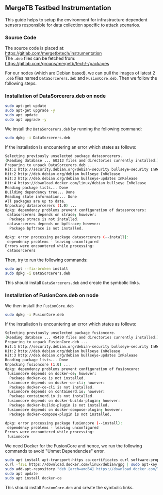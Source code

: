 ## MergeTB Testbed Instrumentation
This guide helps to setup the environment for infrastructure dependent sensors responsible for data collection specific to attack scenarios.

### Source Code
The source code is placed at: https://gitlab.com/mergetb/tech/instrumentation <br>
The `.deb` files can be fetched from: https://gitlab.com/groups/mergetb/tech/-/packages

For our nodes (which are Debian based), we can pull the images of latest 2 `.deb` files named `DataSorcerers.deb` and `FusionCore.deb`. Then we follow the following steps.

### Installation of DataSorcerers.deb on node

```bash
sudo apt-get update
sudo apt-get upgrade -y
sudo apt update
sudo apt upgrade -y
```

We install the `DataSorcerers.deb` by running the following command:

```bash
sudo dpkg -i DataSorcerers.deb
```

If the installation is encountering an error which states as follows:

```bash
Selecting previously unselected package datasorcerers.
(Reading database ... 60313 files and directories currently installed.)
Preparing to unpack DataSorcerers.deb ...
Hit:1 http://security.debian.org/debian-security bullseye-security InRelease
Hit:2 http://deb.debian.org/debian bullseye InRelease       
Hit:3 http://deb.debian.org/debian bullseye-updates InRelease
Hit:4 https://download.docker.com/linux/debian bullseye InRelease
Reading package lists... Done         
Building dependency tree... Done
Reading state information... Done
All packages are up to date.
Unpacking datasorcerers (1.0) ...
dpkg: dependency problems prevent configuration of datasorcerers:
 datasorcerers depends on strace; however:
  Package strace is not installed.
 datasorcerers depends on bpftrace; however:
  Package bpftrace is not installed.

dpkg: error processing package datasorcerers (--install):
 dependency problems - leaving unconfigured
Errors were encountered while processing:
 datasorcerers
```

Then, try to run the following commands:

```bash
sudo apt --fix-broken install
sudo dpkg -i DataSorcerers.deb
```

This should install `DataSorcerers.deb` and create the symbolic links.

### Installation of FusionCore.deb on node

We then install the `FusionCore.deb`

```bash
sudo dpkg -i FusionCore.deb
```

If the installation is encountering an error which states as follows:

```bash
Selecting previously unselected package fusioncore.
(Reading database ... 45450 files and directories currently installed.)
Preparing to unpack FusionCore.deb ...
Hit:1 http://security.debian.org/debian-security bullseye-security InRelease
Hit:2 http://deb.debian.org/debian bullseye InRelease
Hit:3 http://deb.debian.org/debian bullseye-updates InRelease
Reading package lists... Done
Unpacking fusioncore (1.0) ...
dpkg: dependency problems prevent configuration of fusioncore:
 fusioncore depends on docker-ce; however:
  Package docker-ce is not installed.
 fusioncore depends on docker-ce-cli; however:
  Package docker-ce-cli is not installed.
 fusioncore depends on containerd.io; however:
  Package containerd.io is not installed.
 fusioncore depends on docker-buildx-plugin; however:
  Package docker-buildx-plugin is not installed.
 fusioncore depends on docker-compose-plugin; however:
  Package docker-compose-plugin is not installed.

dpkg: error processing package fusioncore (--install):
 dependency problems - leaving unconfigured
Errors were encountered while processing:
 fusioncore
```

We need Docker for the FusionCore and hence, we run the following commands to avoid "Unmet Dependencies" error.

```bash
sudo apt install apt-transport-https ca-certificates curl software-properties-common
curl -fsSL https://download.docker.com/linux/debian/gpg | sudo apt-key add -
sudo add-apt-repository "deb [arch=amd64] https://download.docker.com/linux/debian `lsb_release -cs` test"
sudo apt update
sudo apt install docker-ce
```

This should install `FusionCore.deb` and create the symbolic links.
